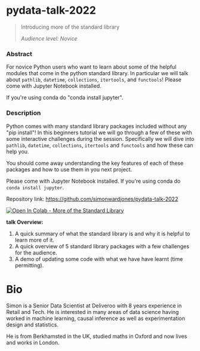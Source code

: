 # pydata-talk-2022

> Introducing more of the standard library
>
> *Audience level: Novice*

### Abstract

For novice Python users who want to learn about some of the helpful modules that come in the python standard library. In particular we will talk about `pathlib`, `datetime`, `collections`, `itertools`, and `functools`! Please come with Jupyter Notebook installed.

If you're using conda do "conda install jupyter".

### Description

Python comes with many standard library packages included without any "pip install"! In this beginners tutorial we will go through a few of these with some interactive challenges during the session. Specifically we will dive into `pathlib`, `datetime`, `collections`, `itertools` and `functools` and how these can help you.

You should come away understanding the key features of each of these packages and how to use them in you next project.

Please come with Jupyter Notebook installed. If you're using conda do `conda install jupyter`.

Repository link: https://github.com/simonwardjones/pydata-talk-2022

[![Open In Colab - More of the Standard Library](https://colab.research.google.com/assets/colab-badge.svg)](https://colab.research.google.com/github/simonwardjones/pydata-talk-2022/blob/main/code/more-of-the-standard-library.ipynb)

**talk Overview:**

1. A quick summary of what the standard library is and why it is helpful to learn more of it.
2. A quick overview of 5 standard library packages with a few challenges for the audience.
3. A demo of updating some code with what we have have learnt (time permitting).

# Bio

Simon is a Senior Data Scientist at Deliveroo with 8 years experience in Retail and Tech. He is interested in many areas of data science having worked in machine learning, causal inference as well as experimentation design and statistics.

He is from Berkhamsted in the UK, studied maths in Oxford and now lives and works in London.


